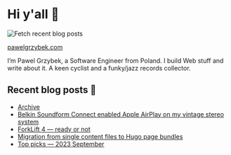 # Hi y'all 👋

![Fetch recent blog posts](https://github.com/pawelgrzybek/pawelgrzybek/workflows/Fetch%20recent%20blog%20posts/badge.svg)

[pawelgrzybek.com](https://pawelgrzybek.com)

I’m Pawel Grzybek, a Software Engineer from Poland. I build Web stuff and write about it. A keen cyclist and a funky/jazz records collector.

## Recent blog posts 📝

<!-- FEED-START -->
- [Archive](https://pawelgrzybek.com/posts/)
- [Belkin Soundform Connect enabled Apple AirPlay on my vintage stereo system](https://pawelgrzybek.com/belkin-soundform-connect-enabled-apple-airplay-on-my-vintage-stereo-system/)
- [ForkLift 4 — ready or not](https://pawelgrzybek.com/forklift-4-ready-or-not/)
- [Migration from single content files to Hugo page bundles](https://pawelgrzybek.com/migration-from-single-content-files-to-hugo-page-bundles/)
- [Top picks — 2023 September](https://pawelgrzybek.com/top-picks-2023-september/)
<!-- FEED-END -->